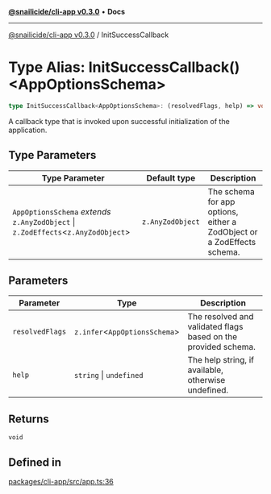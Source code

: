 [**@snailicide/cli-app v0.3.0**](../README.md) • **Docs**

---

[@snailicide/cli-app v0.3.0](../README.md) / InitSuccessCallback

# Type Alias: InitSuccessCallback()\<AppOptionsSchema>

```ts
type InitSuccessCallback<AppOptionsSchema>: (resolvedFlags, help) => void;
```

A callback type that is invoked upon successful initialization of the
application.

## Type Parameters

| Type Parameter                                                                     | Default type     | Description                                                            |
| ---------------------------------------------------------------------------------- | ---------------- | ---------------------------------------------------------------------- |
| `AppOptionsSchema` _extends_ `z.AnyZodObject` \| `z.ZodEffects`\<`z.AnyZodObject`> | `z.AnyZodObject` | The schema for app options, either a ZodObject or a ZodEffects schema. |

## Parameters

| Parameter       | Type                           | Description                                                    |
| --------------- | ------------------------------ | -------------------------------------------------------------- |
| `resolvedFlags` | `z.infer`\<`AppOptionsSchema`> | The resolved and validated flags based on the provided schema. |
| `help`          | `string` \| `undefined`        | The help string, if available, otherwise undefined.            |

## Returns

`void`

## Defined in

[packages/cli-app/src/app.ts:36](https://github.com/gbtunney/snailicide-monorepo/blob/master/packages/cli-app/src/app.ts#L36)
